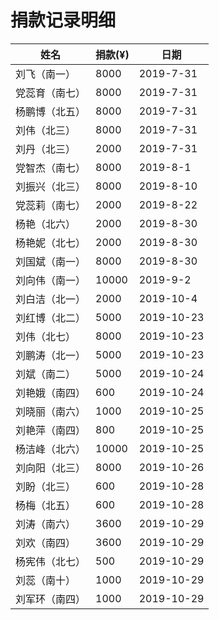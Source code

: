 # 捐款记录明细



| 姓名 | 捐款(¥) | 日期 | 
|---|---|---|
| 刘飞（南一）| 8000 | 2019-7-31 |
| 党蕊育（南七）| 8000 | 2019-7-31 |
| 杨鹏博（北五） | 8000 | 2019-7-31 |
| 刘伟（北三） | 8000 | 2019-7-31 |
| 刘丹（北三）| 2000 | 2019-7-31 |
| 党智杰（南七） | 8000 | 2019-8-1 |
| 刘振兴（北三）| 8000 | 2019-8-10 |
| 党蕊莉（南七） | 2000 | 2019-8-22 |
| 杨艳（北六）| 2000 | 2019-8-30 |
| 杨艳妮（北七）| 2000 | 2019-8-30 |
| 刘国斌（南一）| 8000 | 2019-8-30 |
| 刘向伟（南一）| 10000 | 2019-9-2 |
| 刘白洁（北一）| 2000 | 2019-10-4 |
| 刘红博（北二）| 5000 | 2019-10-23|
| 刘伟（北七）| 8000 |2019-10-23| 
| 刘鹏涛（北一）| 5000 |2019-10-23| 
| 刘斌（南二）| 5000 |2019-10-24|
| 刘艳娥（南四）| 600 | 2019-10-24|
| 刘晓丽（南六）| 1000 | 2019-10-25|
| 刘艳萍（南四）| 800 | 2019-10-25|
| 杨洁峰（北六）| 10000| 2019-10-25|
| 刘向阳（北三）| 8000| 2019-10-26|
| 刘盼（北三）|600|2019-10-28|
| 杨梅（北五）|600|2019-10-28|
| 刘涛（南六）|3600|2019-10-29|
| 刘欢（南四）|3600|2019-10-29|
| 杨宪伟（北七）|500| 2019-10-29|
| 刘蕊（南十）|1000|2019-10-29|
| 刘军环（南四）|1000|2019-10-29|
